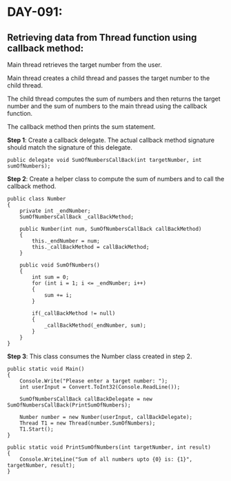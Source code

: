 # DAY-091:

## Retrieving data from Thread function using callback method:

Main thread retrieves the target number from the user.

Main thread creates a child thread and passes the target number to the child thread.

The child thread computes the sum of numbers and then returns the target number and the sum of numbers to the main thread using the callback function.

The callback method then prints the sum statement.

**Step 1**: Create a callback delegate. The actual callback method signature should match the signature of this delegate.

`public delegate void SumOfNumbersCallBack(int targetNumber, int sumOfNumbers);`

**Step 2**: Create a helper class to compute the sum of numbers and to call the callback method.

```
public class Number
{
    private int _endNumber;
    SumOfNumbersCallBack _callBackMethod;

    public Number(int num, SumOfNumbersCallBack callBackMethod) 
    {
        this._endNumber = num;
        this._callBackMethod = callBackMethod;
    }

    public void SumOfNumbers()
    {
        int sum = 0;
        for (int i = 1; i <= _endNumber; i++)
        {
            sum += i;
        }

        if(_callBackMethod != null)
        {
            _callBackMethod(_endNumber, sum);
        }
    }
}
```

**Step 3**: This class consumes the Number class created in step 2.

```
public static void Main()
{
    Console.Write("Please enter a target number: ");
    int userInput = Convert.ToInt32(Console.ReadLine());

    SumOfNumbersCallBack callBackDelegate = new SumOfNumbersCallBack(PrintSumOfNumbers);

    Number number = new Number(userInput, callBackDelegate);
    Thread T1 = new Thread(number.SumOfNumbers);
    T1.Start();
}

public static void PrintSumOfNumbers(int targetNumber, int result)
{
    Console.WriteLine("Sum of all numbers upto {0} is: {1}", targetNumber, result);
}
```
